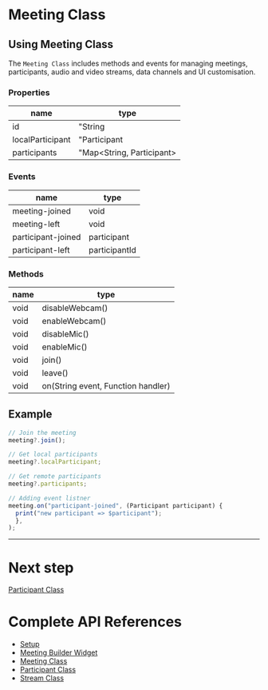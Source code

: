 # Meeting Class

## Using Meeting Class

The `Meeting Class` includes methods and events for managing meetings, participants, audio and video streams, data channels and UI customisation.

### Properties

| name             | type                      |
| ---------------- | ------------------------- |
| id               | "String                   |
| localParticipant | "Participant              |
| participants     | "Map<String, Participant> |

### Events

| name               | type          |
| ------------------ | ------------- |
| meeting-joined     | void          |
| meeting-left       | void          |
| participant-joined | participant   |
| participant-left   | participantId |

### Methods

| name | type                               |
| ---- | ---------------------------------- |
| void | disableWebcam()                    |
| void | enableWebcam()                     |
| void | disableMic()                       |
| void | enableMic()                        |
| void | join()                             |
| void | leave()                            |
| void | on(String event, Function handler) |

## Example

```js title="Play with meeting instance"
// Join the meeting
meeting?.join();

// Get local participants
meeting?.localParticipant;

// Get remote participants
meeting?.participants;

// Adding event listner
meeting.on("participant-joined", (Participant participant) {
  print("new participant => $participant");
  },
);
```

---

# Next step

[Participant Class](participant-class.md)

# Complete API References

- [Setup](setup.md)
- [Meeting Builder Widget](meeting-builder-widget.md)
- [Meeting Class](meeting-class.md)
- [Participant Class](participant-class.md)
- [Stream Class](stream-class.md)
